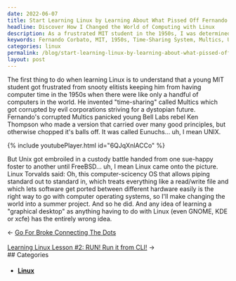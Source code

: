 ```yaml
---
date: 2022-06-07
title: Start Learning Linux by Learning About What Pissed Off Fernando Corbato
headline: Discover How I Changed the World of Computing with Linux
description: As a frustrated MIT student in the 1950s, I was determined to create a time-sharing system that was accessible to all. After a series of events, I eventually created Linux, a revolutionary operating system that allowed for standard out to standard in, treated everything like a read. Join me on a journey to discover how this summer project changed the world of computing.
keywords: Fernando Corbato, MIT, 1950s, Time-Sharing System, Multics, UNIX, Linux, Operating System, Standard Out, Standard In, Read, Ken Thompson, Bell Labs, Custody Battle, Linux Torvalds, Summer Project
categories: linux
permalink: /blog/start-learning-linux-by-learning-about-what-pissed-off-fernando-corbato/
layout: post
---
```



The first thing to do when learning Linux is to understand that a young MIT
student got frustrated from snooty elitists keeping him from having computer
time in the 1950s when there were like only a handful of computers in the
world. He invented "time-sharing" called Multics which got corrupted by evil
corporations striving for a dystopian future. Fernando's corrupted Multics
panicked young Bell Labs rebel Ken Thompson who made a version that carried
over many good principles, but otherwise chopped it's balls off. It was called
Eunuchs... uh, I mean UNIX.

{% include youtubePlayer.html id="6QJqXnlACCo" %}

But Unix got embroiled in a custody battle handed from one sue-happy foster to
another until FreeBSD... uh, I mean Linux came onto the picture. Linux Torvalds
said: Oh, this computer-scicency OS that allows piping standard out to standard
in, which treats everything like a read/write file and which lets software get
ported between different hardware easily is the right way to go with computer
operating systems, so I'll make changing the world into a summer project. And
so he did. And any idea of learning a "graphical desktop" as anything having to
do with Linux (even GNOME, KDE or xcfe) has the entirely wrong idea.


<div class="arrow-links"><div class="post-nav-prev"><span class="arrow">&larr;&nbsp;</span><a href="/blog/go-for-broke-connecting-the-dots/">Go For Broke Connecting The Dots</a></div> &nbsp; <div class="post-nav-next"><a href="/blog/learning-linux-lesson-2-run-run-it-from-cli/">Learning Linux Lesson #2: RUN! Run it from CLI!</a><span class="arrow">&nbsp;&rarr;</span></div></div>
## Categories

<ul>
<li><h4><a href='/linux/'>Linux</a></h4></li></ul>